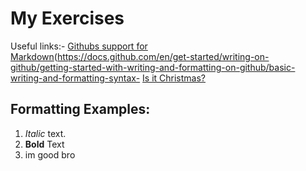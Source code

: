  # My Exercises
 Useful links:- [Githubs support for
 Markdown](https://store.steampowered.com)(https://docs.github.com/en/get-started/writing-on-github/getting-started-with-writing-and-formatting-on-github/basic-writing-and-formatting-syntax- [Is it Christmas?](https://isitchristmas.com)
 ## Formatting Examples:
 1. *Italic* text.
 2. **Bold** Text
 3. im good bro

